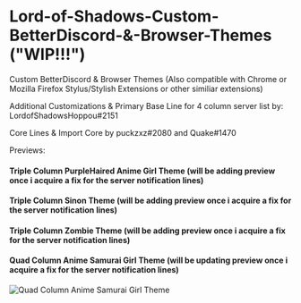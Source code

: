 # Lord-of-Shadows-Custom-BetterDiscord-&-Browser-Themes  ("WIP!!!")
Custom BetterDiscord & Browser Themes
(Also compatible with Chrome or Mozilla Firefox Stylus/Stylish Extensions or other similiar extensions)

Additional Customizations & Primary Base Line for 4 column server list by: LordofShadowsHoppou#2151

Core Lines & Import Core by puckzxz#2080 and Quake#1470







Previews:


#### Triple Column PurpleHaired Anime Girl Theme (will be adding preview once i acquire a fix for the server notification lines)




#### Triple Column Sinon Theme (will be adding preview once i acquire a fix for the server notification lines)




#### Triple Column Zombie Theme (will be adding preview once i acquire a fix for the server notification lines)




#### Quad Column Anime Samurai Girl Theme (will be updating preview once i acquire a fix for the server notification lines)

![Quad Column Anime Samurai Girl Theme](https://i.imgur.com/eberhfv.png)
